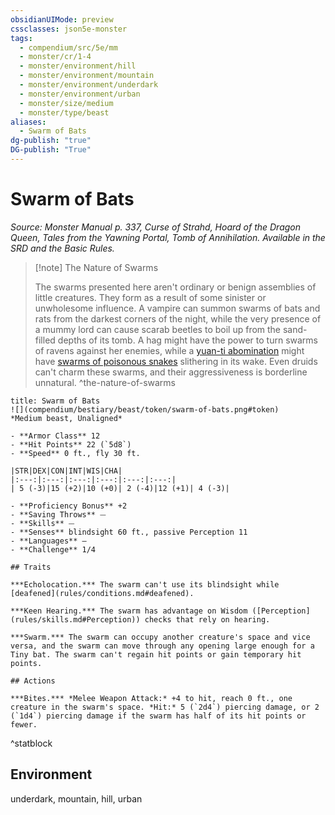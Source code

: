 ```yaml
---
obsidianUIMode: preview
cssclasses: json5e-monster
tags:
  - compendium/src/5e/mm
  - monster/cr/1-4
  - monster/environment/hill
  - monster/environment/mountain
  - monster/environment/underdark
  - monster/environment/urban
  - monster/size/medium
  - monster/type/beast
aliases:
  - Swarm of Bats
dg-publish: "true"
DG-publish: "True"
---
```

# Swarm of Bats
*Source: Monster Manual p. 337, Curse of Strahd, Hoard of the Dragon Queen, Tales from the Yawning Portal, Tomb of Annihilation. Available in the SRD and the Basic Rules.*  

> [!note] The Nature of Swarms
> 
> The swarms presented here aren't ordinary or benign assemblies of little creatures. They form as a result of some sinister or unwholesome influence. A vampire can summon swarms of bats and rats from the darkest corners of the night, while the very presence of a mummy lord can cause scarab beetles to boil up from the sand-filled depths of its tomb. A hag might have the power to turn swarms of ravens against her enemies, while a [yuan-ti abomination](compendium/bestiary/monstrosity/yuan-ti-abomination.md) might have [swarms of poisonous snakes](compendium/bestiary/beast/swarm-of-poisonous-snakes.md) slithering in its wake. Even druids can't charm these swarms, and their aggressiveness is borderline unnatural.
^the-nature-of-swarms

```ad-statblock
title: Swarm of Bats
![](compendium/bestiary/beast/token/swarm-of-bats.png#token)
*Medium beast, Unaligned*

- **Armor Class** 12 
- **Hit Points** 22 (`5d8`)
- **Speed** 0 ft., fly 30 ft.

|STR|DEX|CON|INT|WIS|CHA|
|:---:|:---:|:---:|:---:|:---:|:---:|
| 5 (-3)|15 (+2)|10 (+0)| 2 (-4)|12 (+1)| 4 (-3)|

- **Proficiency Bonus** +2
- **Saving Throws** ⏤
- **Skills** ⏤
- **Senses** blindsight 60 ft., passive Perception 11
- **Languages** —
- **Challenge** 1/4

## Traits

***Echolocation.*** The swarm can't use its blindsight while [deafened](rules/conditions.md#deafened).

***Keen Hearing.*** The swarm has advantage on Wisdom ([Perception](rules/skills.md#Perception)) checks that rely on hearing.

***Swarm.*** The swarm can occupy another creature's space and vice versa, and the swarm can move through any opening large enough for a Tiny bat. The swarm can't regain hit points or gain temporary hit points.

## Actions

***Bites.*** *Melee Weapon Attack:* +4 to hit, reach 0 ft., one creature in the swarm's space. *Hit:* 5 (`2d4`) piercing damage, or 2 (`1d4`) piercing damage if the swarm has half of its hit points or fewer.
```
^statblock

## Environment

underdark, mountain, hill, urban